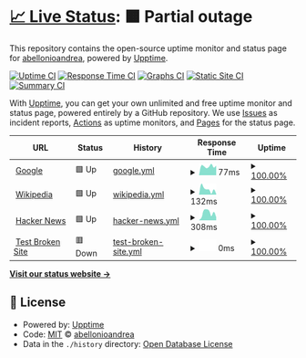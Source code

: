 # [📈 Live Status](https://demo.upptime.js.org): <!--live status--> **🟧 Partial outage**

This repository contains the open-source uptime monitor and status page for [abellonioandrea](https://demo.upptime.js.org), powered by [Upptime](https://github.com/upptime/upptime).

[![Uptime CI](https://github.com/abellonioandrea/uptime/workflows/Uptime%20CI/badge.svg)](https://github.com/abellonioandrea/uptime/actions?query=workflow%3A%22Uptime+CI%22)
[![Response Time CI](https://github.com/abellonioandrea/uptime/workflows/Response%20Time%20CI/badge.svg)](https://github.com/abellonioandrea/uptime/actions?query=workflow%3A%22Response+Time+CI%22)
[![Graphs CI](https://github.com/abellonioandrea/uptime/workflows/Graphs%20CI/badge.svg)](https://github.com/abellonioandrea/uptime/actions?query=workflow%3A%22Graphs+CI%22)
[![Static Site CI](https://github.com/abellonioandrea/uptime/workflows/Static%20Site%20CI/badge.svg)](https://github.com/abellonioandrea/uptime/actions?query=workflow%3A%22Static+Site+CI%22)
[![Summary CI](https://github.com/abellonioandrea/uptime/workflows/Summary%20CI/badge.svg)](https://github.com/abellonioandrea/uptime/actions?query=workflow%3A%22Summary+CI%22)

With [Upptime](https://upptime.js.org), you can get your own unlimited and free uptime monitor and status page, powered entirely by a GitHub repository. We use [Issues](https://github.com/abellonioandrea/uptime/issues) as incident reports, [Actions](https://github.com/abellonioandrea/uptime/actions) as uptime monitors, and [Pages](https://demo.upptime.js.org) for the status page.

<!--start: status pages-->
<!-- This summary is generated by Upptime (https://github.com/upptime/upptime) -->
<!-- Do not edit this manually, your changes will be overwritten -->
<!-- prettier-ignore -->
| URL | Status | History | Response Time | Uptime |
| --- | ------ | ------- | ------------- | ------ |
| <img alt="" src="https://icons.duckduckgo.com/ip3/www.google.com.ico" height="13"> [Google](https://www.google.com) | 🟩 Up | [google.yml](https://github.com/abellonioandrea/uptime/commits/HEAD/history/google.yml) | <details><summary><img alt="Response time graph" src="./graphs/google/response-time-week.png" height="20"> 77ms</summary><br><a href="https://abellonioandrea.github.io/uptime/history/google"><img alt="Response time 89" src="https://img.shields.io/endpoint?url=https%3A%2F%2Fraw.githubusercontent.com%2Fabellonioandrea%2Fuptime%2FHEAD%2Fapi%2Fgoogle%2Fresponse-time.json"></a><br><a href="https://abellonioandrea.github.io/uptime/history/google"><img alt="24-hour response time 85" src="https://img.shields.io/endpoint?url=https%3A%2F%2Fraw.githubusercontent.com%2Fabellonioandrea%2Fuptime%2FHEAD%2Fapi%2Fgoogle%2Fresponse-time-day.json"></a><br><a href="https://abellonioandrea.github.io/uptime/history/google"><img alt="7-day response time 77" src="https://img.shields.io/endpoint?url=https%3A%2F%2Fraw.githubusercontent.com%2Fabellonioandrea%2Fuptime%2FHEAD%2Fapi%2Fgoogle%2Fresponse-time-week.json"></a><br><a href="https://abellonioandrea.github.io/uptime/history/google"><img alt="30-day response time 89" src="https://img.shields.io/endpoint?url=https%3A%2F%2Fraw.githubusercontent.com%2Fabellonioandrea%2Fuptime%2FHEAD%2Fapi%2Fgoogle%2Fresponse-time-month.json"></a><br><a href="https://abellonioandrea.github.io/uptime/history/google"><img alt="1-year response time 89" src="https://img.shields.io/endpoint?url=https%3A%2F%2Fraw.githubusercontent.com%2Fabellonioandrea%2Fuptime%2FHEAD%2Fapi%2Fgoogle%2Fresponse-time-year.json"></a></details> | <details><summary><a href="https://abellonioandrea.github.io/uptime/history/google">100.00%</a></summary><a href="https://abellonioandrea.github.io/uptime/history/google"><img alt="All-time uptime 100.00%" src="https://img.shields.io/endpoint?url=https%3A%2F%2Fraw.githubusercontent.com%2Fabellonioandrea%2Fuptime%2FHEAD%2Fapi%2Fgoogle%2Fuptime.json"></a><br><a href="https://abellonioandrea.github.io/uptime/history/google"><img alt="24-hour uptime 100.00%" src="https://img.shields.io/endpoint?url=https%3A%2F%2Fraw.githubusercontent.com%2Fabellonioandrea%2Fuptime%2FHEAD%2Fapi%2Fgoogle%2Fuptime-day.json"></a><br><a href="https://abellonioandrea.github.io/uptime/history/google"><img alt="7-day uptime 100.00%" src="https://img.shields.io/endpoint?url=https%3A%2F%2Fraw.githubusercontent.com%2Fabellonioandrea%2Fuptime%2FHEAD%2Fapi%2Fgoogle%2Fuptime-week.json"></a><br><a href="https://abellonioandrea.github.io/uptime/history/google"><img alt="30-day uptime 100.00%" src="https://img.shields.io/endpoint?url=https%3A%2F%2Fraw.githubusercontent.com%2Fabellonioandrea%2Fuptime%2FHEAD%2Fapi%2Fgoogle%2Fuptime-month.json"></a><br><a href="https://abellonioandrea.github.io/uptime/history/google"><img alt="1-year uptime 100.00%" src="https://img.shields.io/endpoint?url=https%3A%2F%2Fraw.githubusercontent.com%2Fabellonioandrea%2Fuptime%2FHEAD%2Fapi%2Fgoogle%2Fuptime-year.json"></a></details>
| <img alt="" src="https://icons.duckduckgo.com/ip3/en.wikipedia.org.ico" height="13"> [Wikipedia](https://en.wikipedia.org) | 🟩 Up | [wikipedia.yml](https://github.com/abellonioandrea/uptime/commits/HEAD/history/wikipedia.yml) | <details><summary><img alt="Response time graph" src="./graphs/wikipedia/response-time-week.png" height="20"> 132ms</summary><br><a href="https://abellonioandrea.github.io/uptime/history/wikipedia"><img alt="Response time 177" src="https://img.shields.io/endpoint?url=https%3A%2F%2Fraw.githubusercontent.com%2Fabellonioandrea%2Fuptime%2FHEAD%2Fapi%2Fwikipedia%2Fresponse-time.json"></a><br><a href="https://abellonioandrea.github.io/uptime/history/wikipedia"><img alt="24-hour response time 121" src="https://img.shields.io/endpoint?url=https%3A%2F%2Fraw.githubusercontent.com%2Fabellonioandrea%2Fuptime%2FHEAD%2Fapi%2Fwikipedia%2Fresponse-time-day.json"></a><br><a href="https://abellonioandrea.github.io/uptime/history/wikipedia"><img alt="7-day response time 132" src="https://img.shields.io/endpoint?url=https%3A%2F%2Fraw.githubusercontent.com%2Fabellonioandrea%2Fuptime%2FHEAD%2Fapi%2Fwikipedia%2Fresponse-time-week.json"></a><br><a href="https://abellonioandrea.github.io/uptime/history/wikipedia"><img alt="30-day response time 177" src="https://img.shields.io/endpoint?url=https%3A%2F%2Fraw.githubusercontent.com%2Fabellonioandrea%2Fuptime%2FHEAD%2Fapi%2Fwikipedia%2Fresponse-time-month.json"></a><br><a href="https://abellonioandrea.github.io/uptime/history/wikipedia"><img alt="1-year response time 177" src="https://img.shields.io/endpoint?url=https%3A%2F%2Fraw.githubusercontent.com%2Fabellonioandrea%2Fuptime%2FHEAD%2Fapi%2Fwikipedia%2Fresponse-time-year.json"></a></details> | <details><summary><a href="https://abellonioandrea.github.io/uptime/history/wikipedia">100.00%</a></summary><a href="https://abellonioandrea.github.io/uptime/history/wikipedia"><img alt="All-time uptime 100.00%" src="https://img.shields.io/endpoint?url=https%3A%2F%2Fraw.githubusercontent.com%2Fabellonioandrea%2Fuptime%2FHEAD%2Fapi%2Fwikipedia%2Fuptime.json"></a><br><a href="https://abellonioandrea.github.io/uptime/history/wikipedia"><img alt="24-hour uptime 100.00%" src="https://img.shields.io/endpoint?url=https%3A%2F%2Fraw.githubusercontent.com%2Fabellonioandrea%2Fuptime%2FHEAD%2Fapi%2Fwikipedia%2Fuptime-day.json"></a><br><a href="https://abellonioandrea.github.io/uptime/history/wikipedia"><img alt="7-day uptime 100.00%" src="https://img.shields.io/endpoint?url=https%3A%2F%2Fraw.githubusercontent.com%2Fabellonioandrea%2Fuptime%2FHEAD%2Fapi%2Fwikipedia%2Fuptime-week.json"></a><br><a href="https://abellonioandrea.github.io/uptime/history/wikipedia"><img alt="30-day uptime 100.00%" src="https://img.shields.io/endpoint?url=https%3A%2F%2Fraw.githubusercontent.com%2Fabellonioandrea%2Fuptime%2FHEAD%2Fapi%2Fwikipedia%2Fuptime-month.json"></a><br><a href="https://abellonioandrea.github.io/uptime/history/wikipedia"><img alt="1-year uptime 100.00%" src="https://img.shields.io/endpoint?url=https%3A%2F%2Fraw.githubusercontent.com%2Fabellonioandrea%2Fuptime%2FHEAD%2Fapi%2Fwikipedia%2Fuptime-year.json"></a></details>
| <img alt="" src="https://icons.duckduckgo.com/ip3/news.ycombinator.com.ico" height="13"> [Hacker News](https://news.ycombinator.com) | 🟩 Up | [hacker-news.yml](https://github.com/abellonioandrea/uptime/commits/HEAD/history/hacker-news.yml) | <details><summary><img alt="Response time graph" src="./graphs/hacker-news/response-time-week.png" height="20"> 308ms</summary><br><a href="https://abellonioandrea.github.io/uptime/history/hacker-news"><img alt="Response time 916" src="https://img.shields.io/endpoint?url=https%3A%2F%2Fraw.githubusercontent.com%2Fabellonioandrea%2Fuptime%2FHEAD%2Fapi%2Fhacker-news%2Fresponse-time.json"></a><br><a href="https://abellonioandrea.github.io/uptime/history/hacker-news"><img alt="24-hour response time 126" src="https://img.shields.io/endpoint?url=https%3A%2F%2Fraw.githubusercontent.com%2Fabellonioandrea%2Fuptime%2FHEAD%2Fapi%2Fhacker-news%2Fresponse-time-day.json"></a><br><a href="https://abellonioandrea.github.io/uptime/history/hacker-news"><img alt="7-day response time 308" src="https://img.shields.io/endpoint?url=https%3A%2F%2Fraw.githubusercontent.com%2Fabellonioandrea%2Fuptime%2FHEAD%2Fapi%2Fhacker-news%2Fresponse-time-week.json"></a><br><a href="https://abellonioandrea.github.io/uptime/history/hacker-news"><img alt="30-day response time 916" src="https://img.shields.io/endpoint?url=https%3A%2F%2Fraw.githubusercontent.com%2Fabellonioandrea%2Fuptime%2FHEAD%2Fapi%2Fhacker-news%2Fresponse-time-month.json"></a><br><a href="https://abellonioandrea.github.io/uptime/history/hacker-news"><img alt="1-year response time 916" src="https://img.shields.io/endpoint?url=https%3A%2F%2Fraw.githubusercontent.com%2Fabellonioandrea%2Fuptime%2FHEAD%2Fapi%2Fhacker-news%2Fresponse-time-year.json"></a></details> | <details><summary><a href="https://abellonioandrea.github.io/uptime/history/hacker-news">100.00%</a></summary><a href="https://abellonioandrea.github.io/uptime/history/hacker-news"><img alt="All-time uptime 99.99%" src="https://img.shields.io/endpoint?url=https%3A%2F%2Fraw.githubusercontent.com%2Fabellonioandrea%2Fuptime%2FHEAD%2Fapi%2Fhacker-news%2Fuptime.json"></a><br><a href="https://abellonioandrea.github.io/uptime/history/hacker-news"><img alt="24-hour uptime 100.00%" src="https://img.shields.io/endpoint?url=https%3A%2F%2Fraw.githubusercontent.com%2Fabellonioandrea%2Fuptime%2FHEAD%2Fapi%2Fhacker-news%2Fuptime-day.json"></a><br><a href="https://abellonioandrea.github.io/uptime/history/hacker-news"><img alt="7-day uptime 100.00%" src="https://img.shields.io/endpoint?url=https%3A%2F%2Fraw.githubusercontent.com%2Fabellonioandrea%2Fuptime%2FHEAD%2Fapi%2Fhacker-news%2Fuptime-week.json"></a><br><a href="https://abellonioandrea.github.io/uptime/history/hacker-news"><img alt="30-day uptime 99.45%" src="https://img.shields.io/endpoint?url=https%3A%2F%2Fraw.githubusercontent.com%2Fabellonioandrea%2Fuptime%2FHEAD%2Fapi%2Fhacker-news%2Fuptime-month.json"></a><br><a href="https://abellonioandrea.github.io/uptime/history/hacker-news"><img alt="1-year uptime 99.95%" src="https://img.shields.io/endpoint?url=https%3A%2F%2Fraw.githubusercontent.com%2Fabellonioandrea%2Fuptime%2FHEAD%2Fapi%2Fhacker-news%2Fuptime-year.json"></a></details>
| <img alt="" src="https://icons.duckduckgo.com/ip3/thissitedoesnotexist.koj.co.ico" height="13"> [Test Broken Site](https://thissitedoesnotexist.koj.co) | 🟥 Down | [test-broken-site.yml](https://github.com/abellonioandrea/uptime/commits/HEAD/history/test-broken-site.yml) | <details><summary><img alt="Response time graph" src="./graphs/test-broken-site/response-time-week.png" height="20"> 0ms</summary><br><a href="https://abellonioandrea.github.io/uptime/history/test-broken-site"><img alt="Response time 0" src="https://img.shields.io/endpoint?url=https%3A%2F%2Fraw.githubusercontent.com%2Fabellonioandrea%2Fuptime%2FHEAD%2Fapi%2Ftest-broken-site%2Fresponse-time.json"></a><br><a href="https://abellonioandrea.github.io/uptime/history/test-broken-site"><img alt="24-hour response time 0" src="https://img.shields.io/endpoint?url=https%3A%2F%2Fraw.githubusercontent.com%2Fabellonioandrea%2Fuptime%2FHEAD%2Fapi%2Ftest-broken-site%2Fresponse-time-day.json"></a><br><a href="https://abellonioandrea.github.io/uptime/history/test-broken-site"><img alt="7-day response time 0" src="https://img.shields.io/endpoint?url=https%3A%2F%2Fraw.githubusercontent.com%2Fabellonioandrea%2Fuptime%2FHEAD%2Fapi%2Ftest-broken-site%2Fresponse-time-week.json"></a><br><a href="https://abellonioandrea.github.io/uptime/history/test-broken-site"><img alt="30-day response time 0" src="https://img.shields.io/endpoint?url=https%3A%2F%2Fraw.githubusercontent.com%2Fabellonioandrea%2Fuptime%2FHEAD%2Fapi%2Ftest-broken-site%2Fresponse-time-month.json"></a><br><a href="https://abellonioandrea.github.io/uptime/history/test-broken-site"><img alt="1-year response time 0" src="https://img.shields.io/endpoint?url=https%3A%2F%2Fraw.githubusercontent.com%2Fabellonioandrea%2Fuptime%2FHEAD%2Fapi%2Ftest-broken-site%2Fresponse-time-year.json"></a></details> | <details><summary><a href="https://abellonioandrea.github.io/uptime/history/test-broken-site">100.00%</a></summary><a href="https://abellonioandrea.github.io/uptime/history/test-broken-site"><img alt="All-time uptime 100.00%" src="https://img.shields.io/endpoint?url=https%3A%2F%2Fraw.githubusercontent.com%2Fabellonioandrea%2Fuptime%2FHEAD%2Fapi%2Ftest-broken-site%2Fuptime.json"></a><br><a href="https://abellonioandrea.github.io/uptime/history/test-broken-site"><img alt="24-hour uptime 100.00%" src="https://img.shields.io/endpoint?url=https%3A%2F%2Fraw.githubusercontent.com%2Fabellonioandrea%2Fuptime%2FHEAD%2Fapi%2Ftest-broken-site%2Fuptime-day.json"></a><br><a href="https://abellonioandrea.github.io/uptime/history/test-broken-site"><img alt="7-day uptime 100.00%" src="https://img.shields.io/endpoint?url=https%3A%2F%2Fraw.githubusercontent.com%2Fabellonioandrea%2Fuptime%2FHEAD%2Fapi%2Ftest-broken-site%2Fuptime-week.json"></a><br><a href="https://abellonioandrea.github.io/uptime/history/test-broken-site"><img alt="30-day uptime 100.00%" src="https://img.shields.io/endpoint?url=https%3A%2F%2Fraw.githubusercontent.com%2Fabellonioandrea%2Fuptime%2FHEAD%2Fapi%2Ftest-broken-site%2Fuptime-month.json"></a><br><a href="https://abellonioandrea.github.io/uptime/history/test-broken-site"><img alt="1-year uptime 100.00%" src="https://img.shields.io/endpoint?url=https%3A%2F%2Fraw.githubusercontent.com%2Fabellonioandrea%2Fuptime%2FHEAD%2Fapi%2Ftest-broken-site%2Fuptime-year.json"></a></details>

<!--end: status pages-->

[**Visit our status website →**](https://demo.upptime.js.org)

## 📄 License

- Powered by: [Upptime](https://github.com/upptime/upptime)
- Code: [MIT](./LICENSE) © [abellonioandrea](https://demo.upptime.js.org)
- Data in the `./history` directory: [Open Database License](https://opendatacommons.org/licenses/odbl/1-0/)
